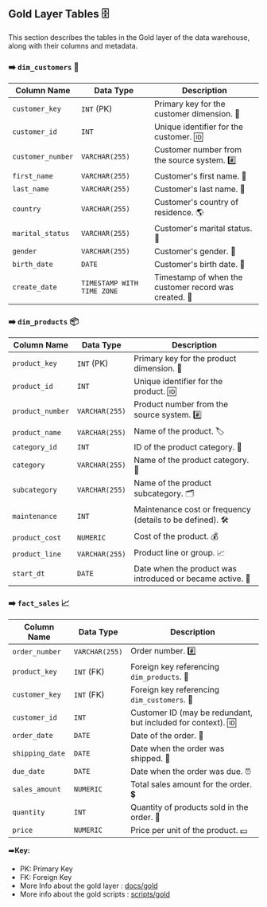 ## Gold Layer Tables 🗄️

This section describes the tables in the Gold layer of the data warehouse, along with their columns and metadata.

### ➡️  `dim_customers` 👤

| Column Name        | Data Type             | Description                                                                     |
|-------------------|----------------------|---------------------------------------------------------------------------------|
| `customer_key`   | `INT` (PK)           | Primary key for the customer dimension. 🔑                                      |
| `customer_id`    | `INT`                 | Unique identifier for the customer. 🆔                                         |
| `customer_number` | `VARCHAR(255)`       | Customer number from the source system. #️⃣                                      |
| `first_name`     | `VARCHAR(255)`       | Customer's first name. 🧑                                                       |
| `last_name`      | `VARCHAR(255)`       | Customer's last name. 👨                                                        |
| `country`        | `VARCHAR(255)`       | Customer's country of residence. 🌎                                              |
| `marital_status` | `VARCHAR(255)`       | Customer's marital status. 💍                                                   |
| `gender`         | `VARCHAR(255)`       | Customer's gender. 🚻                                                         |
| `birth_date`     | `DATE`                | Customer's birth date. 🎂                                                        |
| `create_date`    | `TIMESTAMP WITH TIME ZONE` | Timestamp of when the customer record was created. 📅                         |

### ➡️ `dim_products` 📦

| Column Name     | Data Type      | Description                                                                     |
|-----------------|---------------|---------------------------------------------------------------------------------|
| `product_key` | `INT` (PK)   | Primary key for the product dimension. 🔑                                       |
| `product_id`  | `INT`           | Unique identifier for the product. 🆔                                          |
| `product_number`| `VARCHAR(255)`| Product number from the source system. #️⃣                                      |
| `product_name`  | `VARCHAR(255)`| Name of the product. 🏷️                                                       |
| `category_id` | `INT`           | ID of the product category. 📁                                                  |
| `category`    | `VARCHAR(255)`| Name of the product category. 📂                                                 |
| `subcategory` | `VARCHAR(255)`| Name of the product subcategory. 🗂️                                                 |
| `maintenance` | `INT`           | Maintenance cost or frequency (details to be defined). 🛠️                       |
| `product_cost`| `NUMERIC`      | Cost of the product. 💰                                                         |
| `product_line`| `VARCHAR(255)`| Product line or group. 📈                                                        |
| `start_dt`    | `DATE`          | Date when the product was introduced or became active. 📅                        |

### ➡️ `fact_sales` 📈

| Column Name   | Data Type      | Description                                                                                     |
|---------------|---------------|-------------------------------------------------------------------------------------------------|
| `order_number`| `VARCHAR(255)`| Order number. #️⃣                                                                            |
| `product_key` | `INT` (FK)   | Foreign key referencing `dim_products`. 🔗                                                        |
| `customer_key`| `INT` (FK)   | Foreign key referencing `dim_customers`. 🔗                                                       |
| `customer_id` | `INT`           | Customer ID (may be redundant, but included for context). 🆔                                        |
| `order_date`  | `DATE`          | Date of the order. 📅                                                                         |
| `shipping_date`| `DATE`          | Date when the order was shipped. 🚚                                                              |
| `due_date`    | `DATE`          | Date when the order was due. ⏰                                                                 |
| `sales_amount`| `NUMERIC`      | Total sales amount for the order. 💲                                                             |
| `quantity`    | `INT`           | Quantity of products sold in the order. 🔢                                                           |
| `price`       | `NUMERIC`      | Price per unit of the product. 💵                                                                |

➡️**Key:**

* PK: Primary Key
* FK: Foreign Key
* More Info about the gold layer : [docs/gold](../../docs/gold)
* More info about the gold scripts : [scripts/gold](../../scripts/gold)
